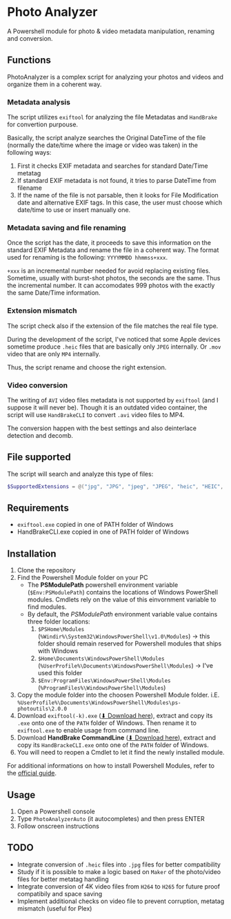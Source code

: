# Photo Analyzer

A Powershell module for photo & video metadata manipulation, renaming and conversion.

## Functions

PhotoAnalyzer is a complex script for analyzing your photos and videos and organize them in a coherent way.

### Metadata analysis

The script utilizes `exiftool` for analyzing the file Metadatas and `HandBrake` for convertion purpouse.

Basically, the script analyze searches the Original DateTime of the file (normally the date/time where the image or video was taken) in the following ways:

1. First it checks EXIF metadata and searches for standard Date/Time metatag
2. If standard EXIF metadata is not found, it tries to parse DateTime from filename
3. If the name of the file is not parsable, then it looks for File Modification date and alternative EXIF tags. In this case, the user must choose which date/time to use or insert manually one.

### Metadata saving and file renaming

Once the script has the date, it proceeds to save this information on the standard EXIF Metadata and rename the file in a coherent way. The format used for renaming is the following: `YYYYMMDD hhmmss+xxx`.

`+xxx` is an incremental number needed for avoid replacing existing files. Sometime, usually with burst-shot photos, the seconds are the same. Thus the incremental number. It can accomodates 999 photos with the exactly the same Date/Time information.

### Extension mismatch

The script check also if the extension of the file matches the real file type.

During the development of the script, I've noticed that some Apple devices sometime produce `.heic` files that are basically only `JPEG` internally. Or `.mov` video that are only `MP4` internally.

Thus, the script rename and choose the right extension.

### Video conversion

The writing of `AVI` video files metadata is not supported by `exiftool` (and I suppose it will never be). Though it is an outdated video container, the script will use `HandBrakeCLI` to convert `.avi` video files to MP4.

The conversion happen with the best settings and also deinterlace detection and decomb.

## File supported

The script will search and analyze this type of files:

``` powershell
$SupportedExtensions = @("jpg", "JPG", "jpeg", "JPEG", "heic", "HEIC", "png", "PNG", "gif", "GIF", "mp4", "MP4", "m4v", "M4V", "mov", "MOV", "gif", "GIF", "avi", "AVI")
```

## Requirements

* `exiftool.exe` copied in one of PATH folder of Windows
* HandBrakeCLI.exe copied in one of PATH folder of Windows

## Installation

1. Clone the repository
2. Find the Powershell Module folder on your PC
    * The **PSModulePath** powershell environment variable (`$Env:PSModulePath`) contains the locations of Windows PowerShell modules. Cmdlets rely on the value of this einvornment variable to find modules.
    * By default, the *PSModulePath* environment variable value contains three folder locations:
        1. `$PSHome\Modules` (`%Windir%\System32\WindowsPowerShell\v1.0\Modules`) -> this folder should remain reserved for Powershell modules that ships with Windows
        2. `$Home\Documents\WindowsPowerShell\Modules` (`%UserProfile%\Documents\WindowsPowerShell\Modules`) -> I've used this folder
        3. `$Env:ProgramFiles\WindowsPowerShell\Modules` (`%ProgramFiles%\WindowsPowerShell\Modules`)
3. Copy the module folder into the choosen Powershell Module folder. i.E. `%UserProfile%\Documents\WindowsPowerShell\Modules\ps-photoutils\2.0.0`
4. Download `exiftool(-k).exe` ([⬇ Download here](https://exiftool.org/)), extract and copy its `.exe` onto one of the `PATH` folder of Windows. Then rename it to `exiftool.exe` to enable usage from command line.
5. Download **HandBrake CommandLine** ([⬇ Download here](https://handbrake.fr/downloads2.php)), extract and copy its `HandBrackeCLI.exe` onto one of the `PATH` folder of Windows.
6. You will need to reopen a Cmdlet to let it find the newly installed module.

For additional informations on how to install Powershell Modules, refer to the [official guide](https://docs.microsoft.com/en-us/powershell/scripting/developer/module/installing-a-powershell-module?view=powershell-7.1).

## Usage

1. Open a Powershell console
2. Type `PhotoAnalyzerAuto` (it autocompletes) and then press ENTER
3. Follow onscreen instructions

## TODO

* Integrate conversion of `.heic` files into `.jpg` files for better compatibility
* Study if it is possible to make a logic based on `Maker` of the photo/video files for better metatag handling
* Integrate conversion of 4K video files from `H264` to `H265` for future proof compatibily and space saving
* Implement additional checks on video file to prevent corruption, metatag mismatch (useful for Plex)
